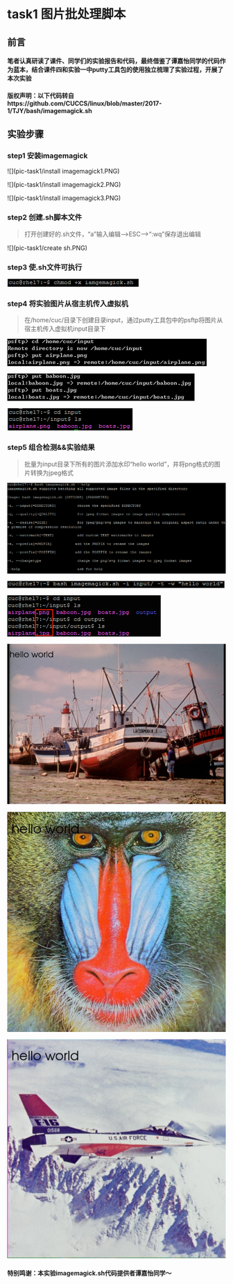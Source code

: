 # task1 图片批处理脚本

## 前言

#### 笔者认真研读了课件、同学们的实验报告和代码，最终借鉴了谭嘉怡同学的代码作为蓝本，结合课件四和实验一中putty工具包的使用独立梳理了实验过程，开展了本次实验

#### 版权声明：以下代码转自https://github.com/CUCCS/linux/blob/master/2017-1/TJY/bash/imagemagick.sh


## 实验步骤

### step1 安装imagemagick

![](pic-task1/install imagemagick1.PNG)

![](pic-task1/install imagemagick2.PNG)

![](pic-task1/install imagemagick3.PNG)

### step2 创建.sh脚本文件

>打开创建好的.sh文件，“a”输入编辑-->ESC-->“:wq”保存退出编辑

![](pic-task1/create sh.PNG)

### step3 使.sh文件可执行

![](pic-task1/chmod.PNG)

### step4 将实验图片从宿主机传入虚拟机

>在/home/cuc/目录下创建目录input，通过putty工具包中的psftp将图片从宿主机传入虚拟机input目录下

![](pic-task1/transmit1.PNG)

![](pic-task1/transmit2.PNG)

![](pic-task1/testpicture.PNG)

### step5 组合检测&&实验结果

>批量为input目录下所有的图片添加水印“hello world”，并将png格式的图片转换为jpeg格式

![](pic-task1/help.PNG)

![](pic-task1/watermark&&change.PNG)

![](pic-task1/result.PNG)

![](pic-task1/boats.PNG)

![](pic-task1/baboon.PNG)

![](pic-task1/airplane.PNG)

#### 特别鸣谢：本实验imagemagick.sh代码提供者谭嘉怡同学～

